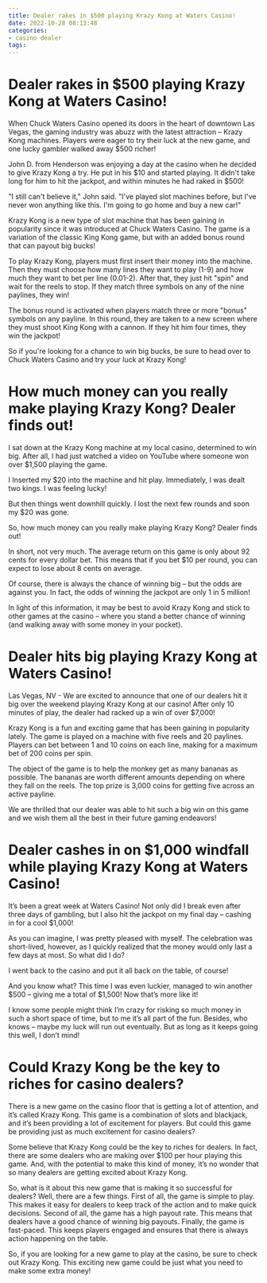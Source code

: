 ```yaml
---
title: Dealer rakes in $500 playing Krazy Kong at Waters Casino!
date: 2022-10-28 08:13:48
categories:
- casino dealer
tags:
---
```



#  Dealer rakes in $500 playing Krazy Kong at Waters Casino!

When Chuck Waters Casino opened its doors in the heart of downtown Las Vegas, the gaming industry was abuzz with the latest attraction – Krazy Kong machines. Players were eager to try their luck at the new game, and one lucky gambler walked away $500 richer!

John D. from Henderson was enjoying a day at the casino when he decided to give Krazy Kong a try. He put in his $10 and started playing. It didn't take long for him to hit the jackpot, and within minutes he had raked in $500!

"I still can't believe it," John said. "I've played slot machines before, but I've never won anything like this. I'm going to go home and buy a new car!"

Krazy Kong is a new type of slot machine that has been gaining in popularity since it was introduced at Chuck Waters Casino. The game is a variation of the classic King Kong game, but with an added bonus round that can payout big bucks!

To play Krazy Kong, players must first insert their money into the machine. Then they must choose how many lines they want to play (1-9) and how much they want to bet per line (0.01-2). After that, they just hit "spin" and wait for the reels to stop. If they match three symbols on any of the nine paylines, they win!

The bonus round is activated when players match three or more "bonus" symbols on any payline. In this round, they are taken to a new screen where they must shoot King Kong with a cannon. If they hit him four times, they win the jackpot!

So if you're looking for a chance to win big bucks, be sure to head over to Chuck Waters Casino and try your luck at Krazy Kong!

#  How much money can you really make playing Krazy Kong? Dealer finds out!

I sat down at the Krazy Kong machine at my local casino, determined to win big. After all, I had just watched a video on YouTube where someone won over $1,500 playing the game.

I Inserted my $20 into the machine and hit play. Immediately, I was dealt two kings. I was feeling lucky!

But then things went downhill quickly. I lost the next few rounds and soon my $20 was gone.

So, how much money can you really make playing Krazy Kong? Dealer finds out!

In short, not very much. The average return on this game is only about 92 cents for every dollar bet. This means that if you bet $10 per round, you can expect to lose about 8 cents on average.

Of course, there is always the chance of winning big – but the odds are against you. In fact, the odds of winning the jackpot are only 1 in 5 million!

In light of this information, it may be best to avoid Krazy Kong and stick to other games at the casino – where you stand a better chance of winning (and walking away with some money in your pocket).

#  Dealer hits big playing Krazy Kong at Waters Casino!

Las Vegas, NV - We are excited to announce that one of our dealers hit it big over the weekend playing Krazy Kong at our casino! After only 10 minutes of play, the dealer had racked up a win of over $7,000!

Krazy Kong is a fun and exciting game that has been gaining in popularity lately. The game is played on a machine with five reels and 20 paylines. Players can bet between 1 and 10 coins on each line, making for a maximum bet of 200 coins per spin.

The object of the game is to help the monkey get as many bananas as possible. The bananas are worth different amounts depending on where they fall on the reels. The top prize is 3,000 coins for getting five across an active payline.

We are thrilled that our dealer was able to hit such a big win on this game and we wish them all the best in their future gaming endeavors!

#  Dealer cashes in on $1,000 windfall while playing Krazy Kong at Waters Casino!

It’s been a great week at Waters Casino! Not only did I break even after three days of gambling, but I also hit the jackpot on my final day – cashing in for a cool $1,000!

As you can imagine, I was pretty pleased with myself. The celebration was short-lived, however, as I quickly realized that the money would only last a few days at most. So what did I do?

I went back to the casino and put it all back on the table, of course!

And you know what? This time I was even luckier, managed to win another $500 – giving me a total of $1,500! Now that’s more like it!

I know some people might think I’m crazy for risking so much money in such a short space of time, but to me it’s all part of the fun. Besides, who knows – maybe my luck will run out eventually. But as long as it keeps going this well, I don’t mind!

#  Could Krazy Kong be the key to riches for casino dealers?

There is a new game on the casino floor that is getting a lot of attention, and it’s called Krazy Kong. This game is a combination of slots and blackjack, and it’s been providing a lot of excitement for players. But could this game be providing just as much excitement for casino dealers?

Some believe that Krazy Kong could be the key to riches for dealers. In fact, there are some dealers who are making over $100 per hour playing this game. And, with the potential to make this kind of money, it’s no wonder that so many dealers are getting excited about Krazy Kong.

So, what is it about this new game that is making it so successful for dealers? Well, there are a few things. First of all, the game is simple to play. This makes it easy for dealers to keep track of the action and to make quick decisions. Second of all, the game has a high payout rate. This means that dealers have a good chance of winning big payouts. Finally, the game is fast-paced. This keeps players engaged and ensures that there is always action happening on the table.

So, if you are looking for a new game to play at the casino, be sure to check out Krazy Kong. This exciting new game could be just what you need to make some extra money!